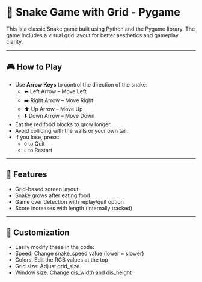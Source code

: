 # 🐍 Snake Game with Grid - Pygame

This is a classic Snake game built using Python and the Pygame library. The game includes a visual grid layout for better aesthetics and gameplay clarity.

---

## 🎮 How to Play

- Use **Arrow Keys** to control the direction of the snake:
  - ⬅️ Left Arrow – Move Left  
  - ➡️ Right Arrow – Move Right  
  - ⬆️ Up Arrow – Move Up  
  - ⬇️ Down Arrow – Move Down
- Eat the red food blocks to grow longer.
- Avoid colliding with the walls or your own tail.
- If you lose, press:
  - `Q` to Quit  
  - `C` to Restart
    
 --- 

## 🧱 Features

- Grid-based screen layout
- Snake grows after eating food
- Game over detection with replay/quit option
- Score increases with length (internally tracked)

---

  

## 🔧 Customization

- Easily modify these in the code:
- Speed: Change snake_speed value (lower = slower)
- Colors: Edit the RGB values at the top
- Grid size: Adjust grid_size
- Window size: Change dis_width and dis_height
